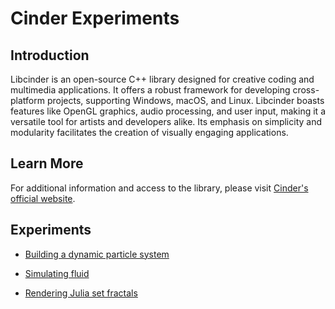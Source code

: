 # Cinder Experiments

## Introduction

Libcinder is an open-source C++ library designed for creative coding and multimedia applications. It offers a robust framework for developing cross-platform projects, supporting Windows, macOS, and Linux. Libcinder boasts features like OpenGL graphics, audio processing, and user input, making it a versatile tool for artists and developers alike. Its emphasis on simplicity and modularity facilitates the creation of visually engaging applications.

## Learn More

For additional information and access to the library, please visit [Cinder's official website](https://www.libcinder.org/).

## Experiments
* [Building a dynamic particle system](building_a_dynamic_particle_system/main.md)

* [Simulating fluid](simulating_fluid/main.md)

* [Rendering Julia set fractals](rendering-julia-set-fractal/main.md)
